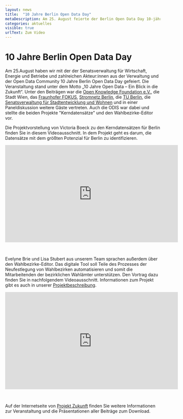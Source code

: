 ```yaml
---
layout: news
title:  "10 Jahre Berlin Open Data Day"
metaDescription: Am 25. August feierte der Berlin Open Data Day 10-jähriges Jubiläum. Zu den zahlreichen Beiträgen aus verschiedenen Bereichen gehörte auch die Vorstellung der ODIS zum Projekt "Kerndatensätze" und dem Wahlbezirke-Editor.
categories: aktuelles
visible: true
urlText: Zum Video
---
```


# 10 Jahre Berlin Open Data Day
Am 25.August haben wir mit der der Senatsverwaltung für Wirtschaft, Energie und Betriebe und zahlreichen Akteur:innen aus der Verwaltung und der Open Data Community 10 Jahre Berlin Open Data Day gefeiert. Die Veranstaltung stand unter dem Motto „10 Jahre Open Data – Ein Blick in die Zukunft“. Unter den Beiträgen war die [Open Knowledge Foundation e.V.](https://okfn.de/), die Stadt Wien, das [Fraunhofer FOKUS](https://www.fokus.fraunhofer.de/), [Stromnetz Berlin](https://www.stromnetz.berlin/), die [TU Berlin](https://www.tu.berlin/), die [Senatsverwaltung für Stadtentwicklung und Wohnen](https://www.stadtentwicklung.berlin.de/) und in einer Paneldiskussion weitere Gäste vertreten. Auch die ODIS war dabei und stellte die beiden Projekte "Kerndatensätze" und den Wahlbezirke-Editor vor.

Die Projektvorstellung von Victoria Boeck zu den Kerndatensätzen für Berlin finden Sie in diesem Videoausschnitt. In dem Projekt geht es darum, die Datensätze mit dem größten Potenzial für Berlin zu identifizieren.

<p style="text-align: center;">
<iframe width="560" height="315" src="https://www.youtube.com/embed/v4sS_yGK_6U?start=4227" title="YouTube video player" frameborder="0" allow="accelerometer; autoplay; clipboard-write; encrypted-media; gyroscope; picture-in-picture" allowfullscreen></iframe>
</p>
<br>

Evelyne Brie und Lisa Stubert aus unserem Team sprachen außerdem über den Wahlbezirke-Editor. Das digitale Tool soll Teile des Prozesses der Neufestlegung von Wahlbezirken automatisieren und somit die Mitarbeitenden der bezirklichen Wahlämter unterstützen. Den Vortrag dazu finden Sie in nachfolgendem Videoausschnitt. Informationen zum Projekt gibt es auch in unserer [Projektbeschreibung](/projekte/wahlbezirke).

<p style="text-align: center;">
<iframe width="560" height="315" src="https://www.youtube.com/embed/v4sS_yGK_6U?start=13346" title="YouTube video player" frameborder="0" allow="accelerometer; autoplay; clipboard-write; encrypted-media; gyroscope; picture-in-picture" allowfullscreen></iframe>
</p>
<br>


Auf der Internetseite von [Projekt Zukunft](https://projektzukunft.berlin.de/projekt-zukunft/projekt-zukunft-events/berlin-open-data-day-2021-das-jubilaeum) finden Sie weitere Informationen zur Veranstaltung und die Präsentationen aller Beiträge zum Download.